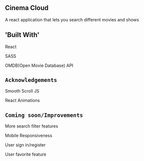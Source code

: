 
## Cinema Cloud 
A react application that lets you search different movies and shows

## 'Built With'
React 

SASS

OMDB(Open Movie Database) API


## `Acknowledgements`

Smooth Scroll JS

React Animations

## `Coming soon/Improvements`

More search filter features

Mobile Responsiveness

User sign in/register

User favorite feature




